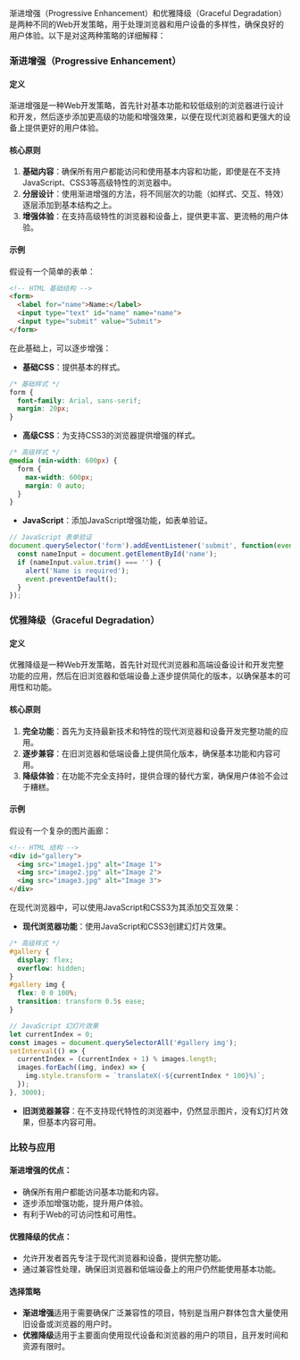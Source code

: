 渐进增强（Progressive Enhancement）和优雅降级（Graceful Degradation）是两种不同的Web开发策略，用于处理浏览器和用户设备的多样性，确保良好的用户体验。以下是对这两种策略的详细解释：

### 渐进增强（Progressive Enhancement）

#### 定义

渐进增强是一种Web开发策略，首先针对基本功能和较低级别的浏览器进行设计和开发，然后逐步添加更高级的功能和增强效果，以便在现代浏览器和更强大的设备上提供更好的用户体验。

#### 核心原则

1. **基础内容**：确保所有用户都能访问和使用基本内容和功能，即使是在不支持JavaScript、CSS3等高级特性的浏览器中。
2. **分层设计**：使用渐进增强的方法，将不同层次的功能（如样式、交互、特效）逐层添加到基本结构之上。
3. **增强体验**：在支持高级特性的浏览器和设备上，提供更丰富、更流畅的用户体验。

#### 示例

假设有一个简单的表单：

```html
<!-- HTML 基础结构 -->
<form>
  <label for="name">Name:</label>
  <input type="text" id="name" name="name">
  <input type="submit" value="Submit">
</form>
```

在此基础上，可以逐步增强：

- **基础CSS**：提供基本的样式。

```css
/* 基础样式 */
form {
  font-family: Arial, sans-serif;
  margin: 20px;
}
```

- **高级CSS**：为支持CSS3的浏览器提供增强的样式。

```css
/* 高级样式 */
@media (min-width: 600px) {
  form {
    max-width: 600px;
    margin: 0 auto;
  }
}
```

- **JavaScript**：添加JavaScript增强功能，如表单验证。

```javascript
// JavaScript 表单验证
document.querySelector('form').addEventListener('submit', function(event) {
  const nameInput = document.getElementById('name');
  if (nameInput.value.trim() === '') {
    alert('Name is required');
    event.preventDefault();
  }
});
```

### 优雅降级（Graceful Degradation）

#### 定义

优雅降级是一种Web开发策略，首先针对现代浏览器和高端设备设计和开发完整功能的应用，然后在旧浏览器和低端设备上逐步提供简化的版本，以确保基本的可用性和功能。

#### 核心原则

1. **完全功能**：首先为支持最新技术和特性的现代浏览器和设备开发完整功能的应用。
2. **逐步兼容**：在旧浏览器和低端设备上提供简化版本，确保基本功能和内容可用。
3. **降级体验**：在功能不完全支持时，提供合理的替代方案，确保用户体验不会过于糟糕。

#### 示例

假设有一个复杂的图片画廊：

```html
<!-- HTML 结构 -->
<div id="gallery">
  <img src="image1.jpg" alt="Image 1">
  <img src="image2.jpg" alt="Image 2">
  <img src="image3.jpg" alt="Image 3">
</div>
```

在现代浏览器中，可以使用JavaScript和CSS3为其添加交互效果：

- **现代浏览器功能**：使用JavaScript和CSS3创建幻灯片效果。

```css
/* 高级样式 */
#gallery {
  display: flex;
  overflow: hidden;
}
#gallery img {
  flex: 0 0 100%;
  transition: transform 0.5s ease;
}
```

```javascript
// JavaScript 幻灯片效果
let currentIndex = 0;
const images = document.querySelectorAll('#gallery img');
setInterval(() => {
  currentIndex = (currentIndex + 1) % images.length;
  images.forEach((img, index) => {
    img.style.transform = `translateX(-${currentIndex * 100}%)`;
  });
}, 3000);
```

- **旧浏览器兼容**：在不支持现代特性的浏览器中，仍然显示图片，没有幻灯片效果，但基本内容可用。

### 比较与应用

#### 渐进增强的优点：

- 确保所有用户都能访问基本功能和内容。
- 逐步添加增强功能，提升用户体验。
- 有利于Web的可访问性和可用性。

#### 优雅降级的优点：

- 允许开发者首先专注于现代浏览器和设备，提供完整功能。
- 通过兼容性处理，确保旧浏览器和低端设备上的用户仍然能使用基本功能。

#### 选择策略

- **渐进增强**适用于需要确保广泛兼容性的项目，特别是当用户群体包含大量使用旧设备或浏览器的用户时。
- **优雅降级**适用于主要面向使用现代设备和浏览器的用户的项目，且开发时间和资源有限时。
